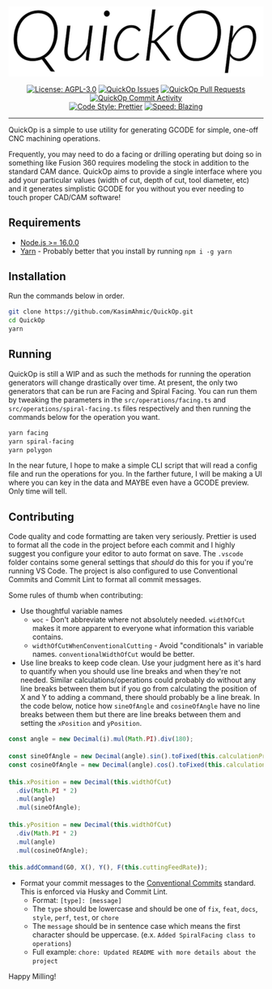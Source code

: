 <div align="center">
  <img src="./quick-op.svg" width="650" height="auto" />
</div>

<div align="center">

[![License: AGPL-3.0](https://img.shields.io/github/license/KasimAhmic/QuickOp)](https://github.com/KasimAhmic/QuickOp/blob/main/LICENSE)
[![QuickOp Issues](https://img.shields.io/github/issues/KasimAhmic/QuickOp)](https://github.com/KasimAhmic/QuickOp/issues)
[![QuickOp Pull Requests](https://img.shields.io/github/issues-pr/KasimAhmic/QuickOp)](https://github.com/KasimAhmic/QuickOp/pulls)
[![QuickOp Commit Activity](https://img.shields.io/github/commit-activity/w/KasimAhmic/QuickOp)](https://github.com/KasimAhmic/QuickOp/commits/main)
<br />
[![Code Style: Prettier](https://img.shields.io/badge/code_style-prettier-ff69b4.svg)](https://github.com/prettier/prettier)
[![Speed: Blazing](https://img.shields.io/badge/speed-blazing%20%F0%9F%94%A5-brightgreen.svg)](https://twitter.com/acdlite/status/974390255393505280)

</div>

---

QuickOp is a simple to use utility for generating GCODE for simple, one-off CNC machining operations.

Frequently, you may need to do a facing or drilling operating but doing so in something like Fusion 360 requires modeling the stock in addition to the standard CAM dance. QuickOp aims to provide a single interface where you add your particular values (width of cut, depth of cut, tool diameter, etc) and it generates simplistic GCODE for you without you ever needing to touch proper CAD/CAM software!

## Requirements

- [Node.js >= 16.0.0](https://nodejs.org/en/download/)
- [Yarn](https://classic.yarnpkg.com/lang/en/docs/install/) - Probably better that you install by running `npm i -g yarn`

## Installation

Run the commands below in order.

```bash
git clone https://github.com/KasimAhmic/QuickOp.git
cd QuickOp
yarn
```

## Running

QuickOp is still a WIP and as such the methods for running the operation generators will change drastically over time. At present, the only two generators that can be run are Facing and Spiral Facing. You can run them by tweaking the parameters in the `src/operations/facing.ts` and `src/operations/spiral-facing.ts` files respectively and then running the commands below for the operation you want.

```bash
yarn facing
yarn spiral-facing
yarn polygon
```

In the near future, I hope to make a simple CLI script that will read a config file and run the operations for you. In the farther future, I will be making a UI where you can key in the data and MAYBE even have a GCODE preview. Only time will tell.

## Contributing

Code quality and code formatting are taken very seriously. Prettier is used to format all the code in the project before each commit and I highly suggest you configure your editor to auto format on save. The `.vscode` folder contains some general settings that _should_ do this for you if you're running VS Code. The project is also configured to use Conventional Commits and Commit Lint to format all commit messages.

Some rules of thumb when contributing:

- Use thoughtful variable names
  - `woc` - Don't abbreviate where not absolutely needed. `widthOfCut` makes it more apparent to everyone what information this variable contains.
  - `widthOfCutWhenConventionalCutting` - Avoid "conditionals" in variable names. `conventionalWidthOfCut` would be better.
- Use line breaks to keep code clean. Use your judgment here as it's hard to quantify when you should use line breaks and when they're not needed. Similar calculations/operations could probably do without any line breaks between them but if you go from calculating the position of X and Y to adding a command, there should probably be a line break. In the code below, notice how `sineOfAngle` and `cosineOfAngle` have no line breaks between them but there are line breaks between them and setting the `xPosition` and `yPosition`.

```typescript
const angle = new Decimal(i).mul(Math.PI).div(180);

const sineOfAngle = new Decimal(angle).sin().toFixed(this.calculationPrecision);
const cosineOfAngle = new Decimal(angle).cos().toFixed(this.calculationPrecision);

this.xPosition = new Decimal(this.widthOfCut)
  .div(Math.PI * 2)
  .mul(angle)
  .mul(sineOfAngle);

this.yPosition = new Decimal(this.widthOfCut)
  .div(Math.PI * 2)
  .mul(angle)
  .mul(cosineOfAngle);

this.addCommand(G0, X(), Y(), F(this.cuttingFeedRate));
```

- Format your commit messages to the [Conventional Commits](https://www.conventionalcommits.org/en/v1.0.0/#summary) standard. This is enforced via Husky and Commit Lint.
  - Format: `[type]: [message]`
  - The `type` should be lowercase and should be one of `fix`, `feat`, `docs`, `style`, `perf`, `test`, or `chore`
  - The `message` should be in sentence case which means the first character should be uppercase. (e.x. `Added SpiralFacing class to operations`)
  - Full example: `chore: Updated README with more details about the project`

Happy Milling!
